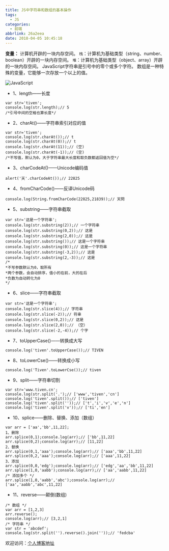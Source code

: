 ```yaml
---
title: JS中字符串和数组的基本操作
tags:
  - JS
categories:
  - 前端
abbrlink: 26a2eea
date: 2018-04-05 10:45:18
---
```

**变量：** 计算机开辟的一块内存空间。
`栈`：计算机为基础类型（string、number、boolean）开辟的一块内存空间。
`堆`：计算机为基础类型（object、array）开辟的一块内存空间。
JavaScript字符串是引号中的零个或多个字符。
数组是一种特殊的变量，它能够一次存放一个以上的值。

![JavaScript](//tiven.cn/assets/img/img-js.jpg)

<!--more-->

* 1、length——长度

```
var str='tiven';
console.log(str.length);// 5
/*引号中间的空格也算长度*/
```

* 2、charAt()——字符串索引对应的值

```
var str='tiven';
console.log(str.charAt());// t
console.log(str.charAt(0));// t
console.log(str.charAt(11));// (空)
console.log(str.charAt(-1));// (空)
/*不写值，默认为0，大于字符串最大长度和取负数都返回值为空*/
```

* 3、charCodeAt()——Unicode编码值

```
alert('天'.charCodeAt());// 22825
```

* 4、fromCharCode()——反译Unicode码

```
console.log(String.fromCharCode(22825,21839));// 天問
```

* 5、substring——字符串截取

```
var str='这是一个字符串';
console.log(str.substring(2));// 一个字符串
console.log(str.substring(0,2));// 这是
console.log(str.substring(2,0));// 这是
console.log(str.substring());// 这是一个字符串
console.log(str.substring(0));// 这是一个字符串
console.log(str.substring(-3,2));// 这是
console.log(str.substring(2,-3));// 这是
/*
*不写参数默认为0，取所有
*两个参数，会自动排序，值小的在前，大的在后
*负数为自动转化为0
*/
```

* 6、slice——字符串截取

```
var str='这是一个字符串';
console.log(str.slice(4));// 字符串
console.log(str.slice(-2));// 符串
console.log(str.slice(0,2));// 这是
console.log(str.slice(2,0));// （空）
console.log(str.slice(-2,-4));// 个字
```

* 7、toUpperCase()——转换成大写

```
console.log('tiven'.toUpperCase());// TIVEN
```

* 8、toLowerCse()——转换成小写

```
console.log('Tiven'.toLowerCse());// tiven
```

* 9、split——字符串切割

```
var str='www.tiven.cn';
console.log(str.split('.');// ['www','tiven','cn']
console.log('tiven'.split());// ['tiven']
console.log('tiven'.split(''));// ['t','i','v','e','n']
console.log('tiven'.split('v'));// ['ti','en']
```

* 10、splice——删除、替换、添加（数组）

```
var arr = ['aa','bb',11,22];
1、删除
arr.splice(0,1);console.log(arr);// ['bb',11,22]
arr.splice(0,2);console.log(arr);// [11,22]
2、替换
arr.splice(0,1,'aaa');console.log(arr);// ['aaa','bb',11,22]
arr.splice(0,2,'aaa');console.log(arr);// ['aaa',11,22]
3、添加
arr.splice(0,0,'edg');console.log(arr);// ['edg','aa','bb',11,22]
arr.splice(1,0,'aabb');console.log(arr);// ['aa','aabb',11,22]
/* 添加多个 */
arr.splice(1,0,'aabb','abc');console.log(arr);// ['aa','aabb','abc',11,22]
```

* 11、reverse——颠倒(数组)

```
/* 数组 */
var arr = [1,2,3]
arr.reverse();
console.log(arr);// [3,2,1]
/* 字符串 */
var str = 'abcdef';
console.log(str.split('').reverse().join(''));// 'fedcba'
```

欢迎访问：[个人博客地址](//tiven.cn/p/26a2eea/ "天問博客")